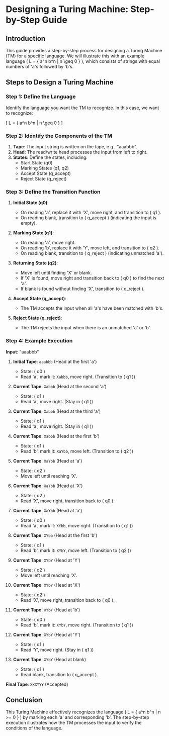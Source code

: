 # Designing a Turing Machine: Step-by-Step Guide

## Introduction

This guide provides a step-by-step process for designing a Turing Machine (TM) for a specific language. We will illustrate this with an example language \( L = \{ a^n b^n | n \geq 0 \} \), which consists of strings with equal numbers of 'a's followed by 'b's.

## Steps to Design a Turing Machine

### Step 1: Define the Language

Identify the language you want the TM to recognize. In this case, we want to recognize:

\[
L = \{ a^n b^n | n \geq 0 \}
\]

### Step 2: Identify the Components of the TM

1. **Tape**: The input string is written on the tape, e.g., "aaabbb".
2. **Head**: The read/write head processes the input from left to right.
3. **States**: Define the states, including:
   - Start State (q0)
   - Marking States (q1, q2)
   - Accept State (q_accept)
   - Reject State (q_reject)

### Step 3: Define the Transition Function

1. **Initial State (q0)**:
   - On reading 'a', replace it with 'X', move right, and transition to \( q1 \).
   - On reading blank, transition to \( q_accept \) (indicating the input is empty).

2. **Marking State (q1)**:
   - On reading 'a', move right.
   - On reading 'b', replace it with 'Y', move left, and transition to \( q2 \).
   - On reading blank, transition to \( q_reject \) (indicating unmatched 'a').

3. **Returning State (q2)**:
   - Move left until finding 'X' or blank.
   - If 'X' is found, move right and transition back to \( q0 \) to find the next 'a'.
   - If blank is found without finding 'X', transition to \( q_reject \).

4. **Accept State (q_accept)**:
   - The TM accepts the input when all 'a's have been matched with 'b's.

5. **Reject State (q_reject)**:
   - The TM rejects the input when there is an unmatched 'a' or 'b'.

### Step 4: Example Execution

**Input**: "aaabbb"

1. **Initial Tape**: `aaabbb` (Head at the first 'a')
   - State: \( q0 \)
   - Read 'a', mark it: `Xabbb`, move right. (Transition to \( q1 \))

2. **Current Tape**: `Xabbb` (Head at the second 'a')
   - State: \( q1 \)
   - Read 'a', move right. (Stay in \( q1 \))

3. **Current Tape**: `Xabbb` (Head at the third 'a')
   - State: \( q1 \)
   - Read 'a', move right. (Stay in \( q1 \))

4. **Current Tape**: `Xabbb` (Head at the first 'b')
   - State: \( q1 \)
   - Read 'b', mark it: `XaYbb`, move left. (Transition to \( q2 \))

5. **Current Tape**: `XaYbb` (Head at 'a')
   - State: \( q2 \)
   - Move left until reaching 'X'.

6. **Current Tape**: `XaYbb` (Head at 'X')
   - State: \( q2 \)
   - Read 'X', move right, transition back to \( q0 \).

7. **Current Tape**: `XaYbb` (Head at 'a')
   - State: \( q0 \)
   - Read 'a', mark it: `XYbb`, move right. (Transition to \( q1 \))

8. **Current Tape**: `XYbb` (Head at the first 'b')
   - State: \( q1 \)
   - Read 'b', mark it: `XYbY`, move left. (Transition to \( q2 \))

9. **Current Tape**: `XYbY` (Head at 'Y')
   - State: \( q2 \)
   - Move left until reaching 'X'.

10. **Current Tape**: `XYbY` (Head at 'X')
    - State: \( q2 \)
    - Read 'X', move right, transition back to \( q0 \).

11. **Current Tape**: `XYbY` (Head at 'b')
    - State: \( q0 \)
    - Read 'b', mark it: `XYbY`, move right. (Transition to \( q1 \))

12. **Current Tape**: `XYbY` (Head at 'Y')
    - State: \( q1 \)
    - Read 'Y', move right. (Stay in \( q1 \))

13. **Current Tape**: `XYbY` (Head at blank)
    - State: \( q1 \)
    - Read blank, transition to \( q_accept \).

**Final Tape**: `XXXYYY` (Accepted)

## Conclusion

This Turing Machine effectively recognizes the language \( L = \{ a^n b^n | n >= 0 \} \) by marking each 'a' and corresponding 'b'. The step-by-step execution illustrates how the TM processes the input to verify the conditions of the language.